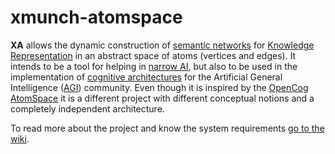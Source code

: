 xmunch-atomspace
================

**XA** allows the dynamic construction of [semantic networks](http://en.wikipedia.org/wiki/Semantic_network) for [Knowledge Representation](http://en.wikipedia.org/wiki/Knowledge_representation_and_reasoning) in an abstract space of atoms (vertices and edges). It intends to be a tool for helping in [narrow AI](http://en.wikipedia.org/wiki/Weak_AI), but also to be used in the implementation of [cognitive architectures](http://en.wikipedia.org/wiki/Cognitive_architecture) for the Artificial General Intelligence ([AGI](http://www.agi-society.org/)) community. Even though it is inspired by the [OpenCog AtomSpace](http://wiki.opencog.org/w/Atomspace) it is a different project with different conceptual notions and a completely independent architecture.

To read more about the project and know the system requirements [go to the wiki](https://github.com/dgrmunch/xmunch-atomspace/wiki).
